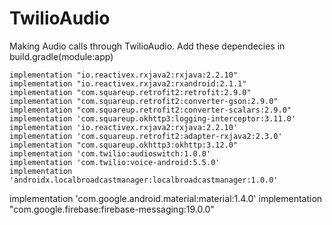 # TwilioAudio
Making Audio calls through TwilioAudio.
Add these dependecies in build.gradle(module:app)


    implementation "io.reactivex.rxjava2:rxjava:2.2.10"
    implementation "io.reactivex.rxjava2:rxandroid:2.1.1"
    implementation "com.squareup.retrofit2:retrofit:2.9.0"
    implementation "com.squareup.retrofit2:converter-gson:2.9.0"
    implementation "com.squareup.retrofit2:converter-scalars:2.9.0"
    implementation 'com.squareup.okhttp3:logging-interceptor:3.11.0'
    implementation 'io.reactivex.rxjava2:rxjava:2.2.10'
    implementation 'com.squareup.retrofit2:adapter-rxjava2:2.3.0'
    implementation "com.squareup.okhttp3:okhttp:3.12.0"
    implementation 'com.twilio:audioswitch:1.0.0'
    implementation 'com.twilio:voice-android:5.5.0'
    implementation 'androidx.localbroadcastmanager:localbroadcastmanager:1.0.0'
  implementation 'com.google.android.material:material:1.4.0'
  implementation "com.google.firebase:firebase-messaging:19.0.0"

